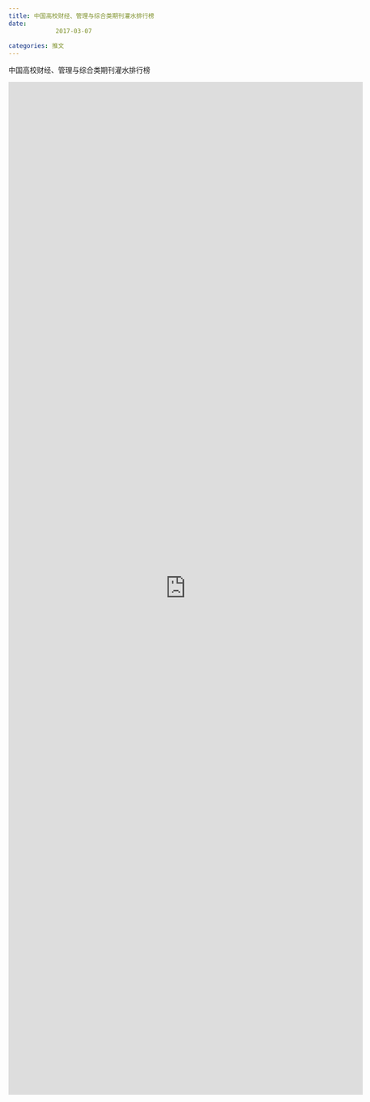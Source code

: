 ```yaml
---
title: 中国高校财经、管理与综合类期刊灌水排行榜
date: 
             2017-03-07
            
categories: 推文
---
```

中国高校财经、管理与综合类期刊灌水排行榜<!--more-->
<iframe src="http://202.114.234.173:8669/appbbs/Stata_Article/@中国高校财经、管理与综合类期刊灌水排行榜.htm" width="700px" height="2000px" scrolling="auto" frameborder=0 ></iframe>